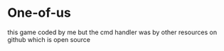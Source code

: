# One-of-us
this game coded by me but the cmd handler was by other resources on github which is open source
